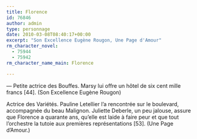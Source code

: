 ```yaml
---
title: Florence
id: 76846
author: admin
type: personnage
date: 2010-03-08T08:40:17+00:00
excerpt: "Son Excellence Eugène Rougon, Une Page d'Amour"
rm_character_novel:
  - 75944
  - 75942
rm_character_name_main: Florence

---
```

— Petite actrice des Bouffes. Marsy lui offre un hôtel de six cent mille francs [44]. (Son Excellence Eugène Rougon)

Actrice des Variétés. Pauline Letellier l&rsquo;a rencontrée sur le boulevard, accompagnée du beau Malignon. Juliette Deberle, un peu jalouse, assure que Florence a quarante ans, qu&rsquo;elle est laide à faire peur et que tout l&rsquo;orchestre la tutoie aux premières représentations [53]. (Une Page d&rsquo;Amour.)